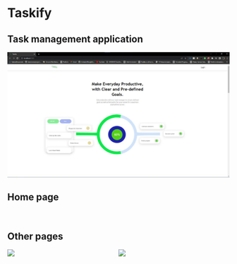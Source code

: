 <h1>Taskify</h1>
<h2>Task management application</h2>
<img src="https://raw.githubusercontent.com/om-bhesania/project-management-dashboard/main/Documentations/WhatsApp%20Image%202022-10-31%20at%2011.53.11.jpg"/>
<h2>Home page</h2>
<img src"https://raw.githubusercontent.com/om-bhesania/project-management-dashboard/main/Documentations/WhatsApp%20Image%202022-10-31%20at%2011.56.32.jpg"/>
<br/>

<h2>Other pages</h2>
<div style="display: flex">
    <img src="https://raw.githubusercontent.com/om-bhesania/project-management-dashboard/main/Documentations/WhatsApp%20Image%202022-10-31%20at%2011.56.13.jpg
?raw=true" width="50%" />
    <img src="https://raw.githubusercontent.com/om-bhesania/project-management-dashboard/main/Documentations/WhatsApp%20Image%202022-10-31%20at%2011.56.32.jpg
?raw=true" width="50%" />
</div>
